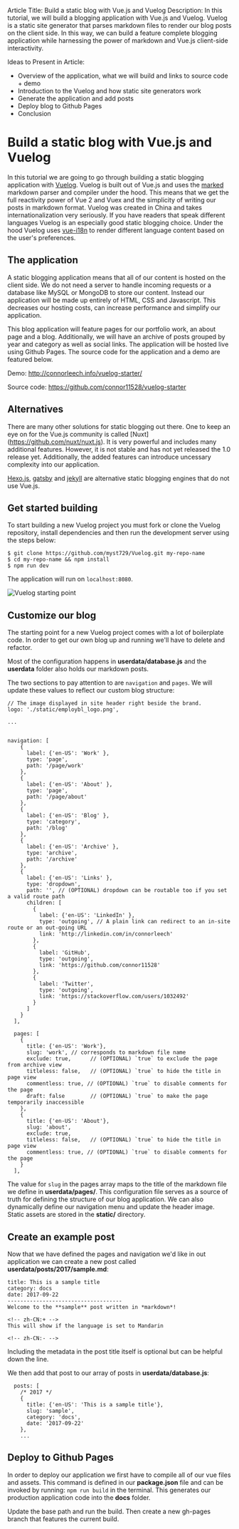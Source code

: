 Article Title: Build a static blog with Vue.js and Vuelog
Description:
In this tutorial, we will build a blogging application with Vue.js and Vuelog. Vuelog is a static site generator that parses markdown files to render our blog posts on the client side. In this way, we can build a feature complete blogging application while harnessing the power of markdown and Vue.js client-side interactivity.

Ideas to Present in Article:
- Overview of the application, what we will build and links to source code + demo
- Introduction to the Vuelog and how static site generators work
- Generate the application and add posts
- Deploy blog to Github Pages
- Conclusion 

# Build a static blog with Vue.js and Vuelog

In this tutorial we are going to go through building a static blogging application with [Vuelog](https://vuelog.js.org/#/home). Vuelog is built out of Vue.js and uses the [marked](https://github.com/chjj/marked) markdown parser and compiler under the hood. This means that we get the full reactivity power of Vue 2 and Vuex and the simplicity of writing our posts in markdown format. Vuelog was created in China and takes internationalization very seriously. If you have readers that speak different languages Vuelog is an especially good static blogging choice. Under the hood Vuelog uses [vue-i18n](https://github.com/kazupon/vue-i18n) to render different language content based on the user's preferences.

## The application 

A static blogging application means that all of our content is hosted on the client side. We do not need a server to handle incoming requests or a database like MySQL or MongoDB to store our content. Instead our application will be made up entirely of HTML, CSS and Javascript. This decreases our hosting costs, can increase performance and simplify our application.

This blog application will feature pages for our portfolio work, an about page and a blog. Additionally, we will have an archive of posts grouped by year and category as well as social links. The application will be hosted live using Github Pages. The source code for the application and a demo are featured below.

Demo: http://connorleech.info/vuelog-starter/

Source code: https://github.com/connor11528/vuelog-starter

## Alternatives

There are many other solutions for static blogging out there. One to keep an eye on for the Vue.js community is called [Nuxt]
(https://github.com/nuxt/nuxt.js). It is very powerful and includes many additional features. However, it is not stable and has not yet released the 1.0 release yet. Additionally, the added features can introduce uncessary complexity into our application.

[Hexo.js](https://github.com/hexojs/hexo), [gatsby](https://github.com/gatsbyjs/gatsby) and [jekyll](https://jekyllrb.com/) are alternative static blogging engines that do not use Vue.js.

## Get started building 

To start building a new Vuelog project you must fork or clone the Vuelog repository, install dependencies and then run the development server using the steps below:

```
$ git clone https://github.com/myst729/Vuelog.git my-repo-name
$ cd my-repo-name && npm install 
$ npm run dev 
```

The application will run on `localhost:8080`.

![Vuelog starting point](https://i.imgur.com/VwIAid6.png)

## Customize our blog

The starting point for a new Vuelog project comes with a lot of boilerplate code. In order to get our own blog up and running we'll have to delete and refactor.

Most of the configuration happens in **userdata/database.js** and the **userdata** folder also holds our markdown posts. 

The two sections to pay attention to are `navigation` and `pages`. We will update these values to reflect our custom blog structure:

```
// The image displayed in site header right beside the brand.
logo: './static/employbl_logo.png',

...


navigation: [
    {
      label: {'en-US': 'Work' },
      type: 'page',
      path: '/page/work'
    },
    {
      label: {'en-US': 'About' },
      type: 'page',
      path: '/page/about'
    },
    {
      label: {'en-US': 'Blog' },
      type: 'category',
      path: '/blog'
    },
    {
      label: {'en-US': 'Archive' },
      type: 'archive',
      path: '/archive'
    },
    {
      label: {'en-US': 'Links' },
      type: 'dropdown',
      path: '', // (OPTIONAL) dropdown can be routable too if you set a valid route path
      children: [
        {
          label: {'en-US': 'LinkedIn' },
          type: 'outgoing', // A plain link can redirect to an in-site route or an out-going URL
          link: 'http://linkedin.com/in/connorleech'
        },
        {
          label: 'GitHub',
          type: 'outgoing',
          link: 'https://github.com/connor11528'
        },
        {
          label: 'Twitter',
          type: 'outgoing',
          link: 'https://stackoverflow.com/users/1032492'
        }
      ]
    }
  ],

  pages: [
    {
      title: {'en-US': 'Work'},
      slug: 'work', // corresponds to markdown file name
      exclude: true,      // (OPTIONAL) `true` to exclude the page from archive view
      titleless: false,   // (OPTIONAL) `true` to hide the title in page view
      commentless: true, // (OPTIONAL) `true` to disable comments for the page
      draft: false        // (OPTIONAL) `true` to make the page temporarily inaccessible
    },
    {
      title: {'en-US': 'About'},
      slug: 'about',
      exclude: true,
      titleless: false,   // (OPTIONAL) `true` to hide the title in page view
      commentless: true, // (OPTIONAL) `true` to disable comments for the page
    }
  ],
```

The value for `slug` in the pages array maps to the title of the markdown file we define in **userdata/pages/**. This configuration file serves as a source of truth for defining the structure of our blog application. We can also dynamically define our navigation menu and update the header image. Static assets are stored in the **static/** directory.

## Create an example post 

Now that we have defined the pages and navigation we'd like in out application we can create a new post called **userdata/posts/2017/sample.md**:

```
title: This is a sample title
category: docs
date: 2017-09-22
------------------------------------
Welcome to the **sample** post written in *markdown*!

<!-- zh-CN:+ -->  
This will show if the language is set to Mandarin

<!-- zh-CN:- -->
```

Including the metadata in the post title itself is optional but can be helpful down the line.

We then add that post to our array of posts in **userdata/database.js**:

```
  posts: [
    /* 2017 */
    {
      title: {'en-US': 'This is a sample title'},
      slug: 'sample',
      category: 'docs',
      date: '2017-09-22'
    },
    ...
```

## Deploy to Github Pages 

In order to deploy our application we first have to compile all of our vue files and assets. This command is defined in our **package.json** file and can be invoked by running: `npm run build` in the terminal. This generates our production application code into the **docs** folder.



Update the base path and run the build. Then create a new gh-pages branch that features the current build.


